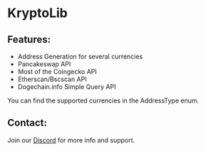 # KryptoLib
## Features:
- Address Generation for several currencies
- Pancakeswap API
- Most of the Coingecko API
- Etherscan/Bscscan API
- Dogechain.info Simple Query API

You can find the supported currencies in the AddressType enum.

## Contact:
Join our <a href="https://discord.gg/NbW6JVvxY7">Discord</a> for more info and support.